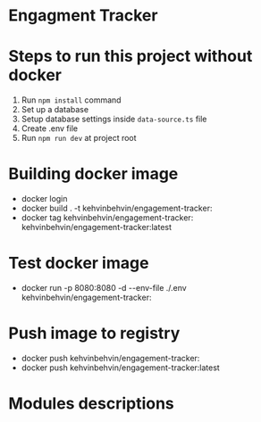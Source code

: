 # Engagment Tracker

# Steps to run this project without docker

1. Run `npm install` command
2. Set up a database
3. Setup database settings inside `data-source.ts` file
4. Create .env file
5. Run `npm run dev` at project root

# Building docker image
- docker login
- docker build . -t kehvinbehvin/engagement-tracker:<commit>
- docker tag kehvinbehvin/engagement-tracker:<commit> kehvinbehvin/engagement-tracker:latest

# Test docker image
- docker run -p 8080:8080 -d --env-file ./.env kehvinbehvin/engagement-tracker:<commit>

# Push image to registry
- docker push kehvinbehvin/engagement-tracker:<commit>
- docker push kehvinbehvin/engagement-tracker:latest

# Modules descriptions


